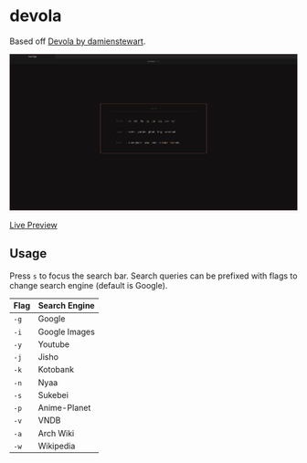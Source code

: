 # devola

Based off [Devola by damienstewart](https://github.com/damienstewart/Startpages/tree/master/Devola%20Startpage).

![Preview](https://raw.githubusercontent.com/blankaex/devola/master/screenshot.png)

[Live Preview](https://blankaex.github.io/devola/)

## Usage

Press `s` to focus the search bar. Search queries can be prefixed with flags to change search engine (default is Google).

| Flag | Search Engine |
|------|---------------|
| `-g` | Google        |
| `-i` | Google Images |
| `-y` | Youtube       |
| `-j` | Jisho         |
| `-k` | Kotobank      |
| `-n` | Nyaa          |
| `-s` | Sukebei       |
| `-p` | Anime-Planet  |
| `-v` | VNDB          |
| `-a` | Arch Wiki     |
| `-w` | Wikipedia     |
